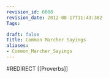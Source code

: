 ```yaml
---
revision_id: 6088
revision_date: 2012-08-17T11:43:38Z
Tags:

draft: false
Title: Common Marcher Sayings
aliases:
- Common_Marcher_Sayings
---
```

#REDIRECT [[Proverbs]]